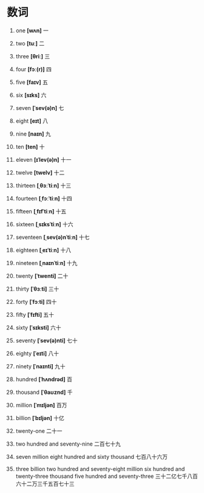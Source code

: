 # 数词

1. one **[wʌn]** 一

2. two **[tuː]** 二

3. three **[θriː]** 三

4. four **[fɔː(r)]** 四

5. five **[faɪv]** 五

6. six **[sɪks]** 六

7. seven **[ˈsev(ə)n]** 七

8. eight **[eɪt]** 八

9. nine **[naɪn]** 九

10. ten **[ten]** 十

11. eleven **[ɪˈlev(ə)n]** 十一

12. twelve **[twelv]** 十二

13. thirteen **[ˌθɜːˈtiːn]** 十三

14. fourteen **[ˌfɔːˈtiːn]** 十四

15. fifteen **[ˌfɪfˈtiːn]** 十五

16. sixteen **[ˌsɪksˈtiːn]** 十六

17. seventeen **[ˌsev(ə)nˈtiːn]** 十七

18. eighteen **[ˌeɪˈtiːn]** 十八

19. nineteen **[ˌnaɪnˈtiːn]** 十九

20. twenty **[ˈtwenti]** 二十

21. thirty **[ˈθɜːti]** 三十

22. forty **[ˈfɔːti]** 四十

23. fifty **[ˈfɪfti]** 五十

24. sixty **[ˈsɪksti]** 六十

25. seventy **[ˈsev(ə)nti]** 七十

26. eighty **[ˈeɪti]** 八十

27. ninety **[ˈnaɪnti]** 九十

28. hundred **[ˈhʌndrəd]** 百

29. thousand **[ˈθaʊznd]** 千

30. million **[ˈmɪljən]** 百万

31. billion **[ˈbɪljən]** 十亿

32. twenty-one 二十一

33. two hundred and seventy-nine 二百七十九

34. seven million eight hundred and sixty thousand 七百八十六万

35. three billion two hundred and seventy-eight million six hundred and twenty-three thousand five hundred and seventy-three 三十二亿七千八百六十二万三千五百七十三

